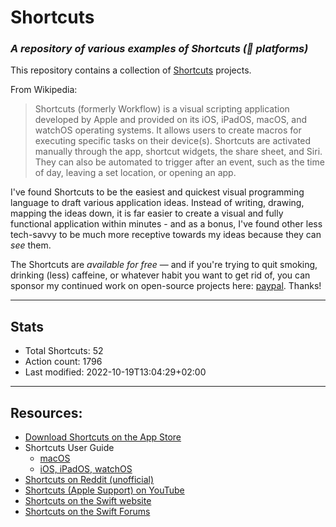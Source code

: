 # Shortcuts
### *A repository of various examples of Shortcuts ( platforms)*

This repository contains a collection of [Shortcuts](https://support.apple.com/guide/shortcuts/welcome) projects.

From Wikipedia:
> Shortcuts (formerly Workflow) is a visual scripting application developed by Apple and provided on its iOS, iPadOS, macOS, and watchOS operating systems. It allows users to create macros for executing specific tasks on their device(s).
> Shortcuts are activated manually through the app, shortcut widgets, the share sheet, and Siri. They can also be automated to trigger after an event, such as the time of day, leaving a set location, or opening an app.

I've found Shortcuts to be the easiest and quickest visual programming language to draft various application ideas. Instead of writing, drawing, mapping the ideas down, it is far easier to create a visual and fully functional application within minutes - and as a bonus, I've found other less tech-savvy to be much more receptive towards my ideas because they can *see* them.

The Shortcuts are *available for free* — and if you're trying to quit smoking, drinking (less) caffeine, or whatever habit you want to get rid of, you can sponsor my continued work on open-source projects here: [paypal](https://paypal.me/sebastianromano/). Thanks!

---
## Stats
- Total Shortcuts: 52
- Action count: 1796
- Last modified: 2022-10-19T13:04:29+02:00

---
## Resources:
- [Download Shortcuts on the App Store](https://apps.apple.com/us/app/id915249334)
- Shortcuts User Guide
    - [macOS](https://support.apple.com/en-gb/guide/shortcuts-mac/welcome/mac)
    - [iOS, iPadOS, watchOS](https://support.apple.com/en-gb/guide/shortcuts/welcome/ios)
- [Shortcuts on Reddit (unofficial)](https://www.reddit.com/r/shortcuts/)
- [Shortcuts (Apple Support) on YouTube](https://www.youtube.com/c/applesupport/search?query=shortcuts)
- [Shortcuts on the Swift website](https://swift.org/shortcuts/)
- [Shortcuts on the Swift Forums](https://forums.swift.org/c/development/shortcuts) 